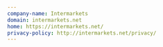 ```yaml
---
company-name: Intermarkets
domain: intermarkets.net
home: https://intermarkets.net/
privacy-policy: http://intermarkets.net/privacy/
---
```




